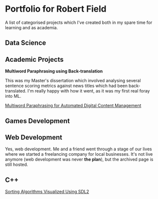 # Portfolio for Robert Field
A list of categorised projects which I've created both in my spare time for learning and as academia. 

## Data Science ##

## Academic Projects ##

**Multiword Paraphrasing using Back-translation**

This was my Master's dissertation which involved analysing several sentence scoring metrics against news titles which had been back-translated. I'm really happy with how it went, as it was my first real foray into ML.

[Multiword Paraphrasing for Automated Digital Content Management](https://github.com/Monofoot/Multiword-Paraphrasing-for-Automated-Digital-Content-Management)


## Games Development ##

## Web Development
Yes, web development. Me and a friend went through a stage of our lives where we started a freelancing company for local businesses. It's not live anymore (web development was never **the plan**), but the archived page is still hosted.

## C++ ##
[Sorting Algorithms Visualized Using SDL2](https://github.com/Monofoot/data-structures-and-algorithms)
